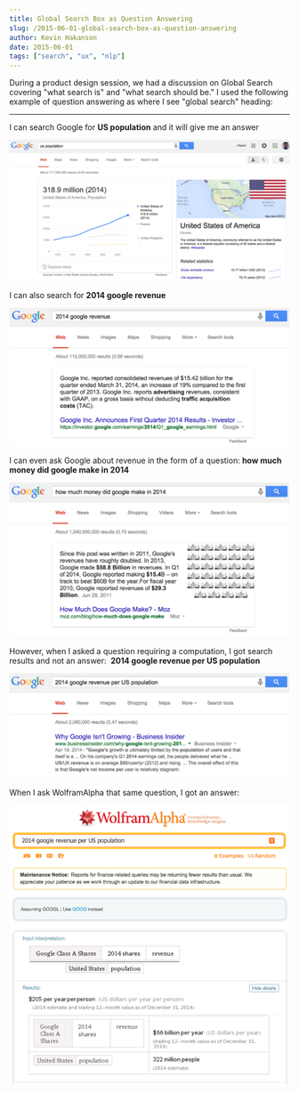 ```yaml
---
title: Global Search Box as Question Answering
slug: /2015-06-01-global-search-box-as-question-answering
author: Kevin Hakanson
date: 2015-06-01
tags: ["search", "ux", "nlp"]
---
```

During a product design session, we had a discussion on Global Search covering "what search is" and "what search should be."  I used the following example of question answering as where I see "global search" heading:

---
  
I can search Google for **US population** and it will give me an answer

![Google "US population"](images/Google+-+US+population.png)

I can also search for **2014 google revenue**

![Google "2014 google revenue"](images/Google+-+revenue.png)

I can even ask Google about revenue in the form of a question: **how much money did google make in 2014**

![Google "how much money did google make in 2014"](images/Google+-+how.png)

However, when I asked a question requiring a computation, I got search results and not an answer:  **2014 google revenue per US population**

![Google "2014 google revenue per US population"](images/Google+-+revenue+per+US.png)

When I ask WolframAlpha that same question, I got an answer:

![WolframAlpha "2014 google revenue per US population"](images/WolframAlpha.png)